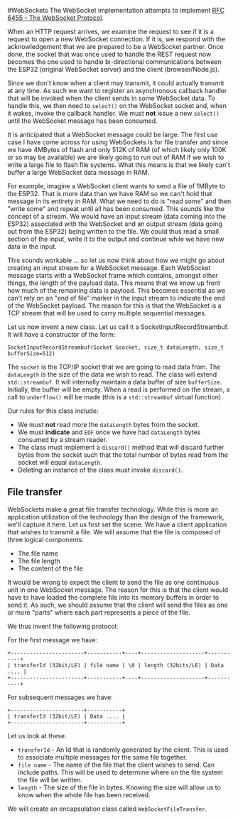 #WebSockets
The WebSocket implementation attempts to implement [RFC 6455 - The WebSocket Protocol](https://tools.ietf.org/html/rfc6455).



When an HTTP request arrives, we examine the request to see if it is a request to open a new WebSocket connection.  If it is, we respond with the acknowledgement that we are prepared to be a WebSocket partner.  Once done, the socket that was once used to handle the REST request now becomes the one used to handle bi-directional communications between the ESP32 (original WebSocket server) and the client (browser/Node.js).

Since we don't know when a client may transmit, it could actually transmit at any time.  As such we want to register an asynchronous callback handler that will be invoked when the client sends in some WebSocket data.  To handle this, we then need to `select()` on the WebSocket socket and, when it wakes, invoke the callback handler.  We must **not** issue a new `select()` until the WebSocket message has been consumed.

It is anticipated that a WebSocket message could be large.  The first use case I have come across for using WebSockets is for file transfer and since we have 4MBytes of flash and only 512K of RAM (of which likely only 100K or so may be available) we are likely going to run out of RAM if we wish to write a large file to flash file systems.  What this means is that we likely can't buffer a large WebSocket data message in RAM.

For example, imagine a WebSocket client wants to send a file of 1MByte to the ESP32.  That is more data than we have RAM so we can't hold that message in its entirety in RAM.  What we need to do is "read some" and then "write some" and repeat until all has been consumed.  This sounds like the concept of a stream.  We would have an input stream (data coming into the ESP32) associated with the WebSocket and an output stream (data going out from the ESP32) being written to the file.  We could thus read a small section of the input, write it to the output and continue while we have new data in the input.

This sounds workable ... so let us now think about how we might go about creating an input stream for a WebSocket message.  Each WebSocket message starts with a WebSocket frame which contains, amongst other things, the length of the payload data.  This means that we know up front how much of the remaining data is payload.  This becomes essential as we can't rely on an "end of file" marker in the input stream to indicate the end of the WebSocket payload.  The reason for this is that the WebSocket is a TCP stream that will be used to carry multiple sequential messages.

Let us now invent a new class.  Let us call it a SocketInputRecordStreambuf.
It will have a constructor of the form:

```
SocketInputRecordStreambuf(Socket &socket, size_t dataLength, size_t bufferSize=512)
```

The `socket` is the TCP/IP socket that we are going to read data from.  The `dataLength` is the size of the data we wish to read.  The class will extend `std::streambuf`.  It will internally maintain a data buffer of size `bufferSize`.  Initially, the buffer will be empty.  When a read is performed on the stream, a call to `underflow()` will be made (this is a `std::streambuf` virtual function).

Our rules for this class include:

* We must **not** read more the `dataLength` bytes from the socket.
* We must **indicate** and `EOF` once we have had `dataLength` bytes consumed by a stream reader.
* The class must implement a `discard()` method that will discard further bytes from the socket such that the total number of bytes read from the socket will equal `dataLength`.
* Deleting an instance of the class must invoke `discard()`.

## File transfer
WebSockets make a great file transfer technology.  While this is more an application utilization of the technology than the design of the framework, we'll capture it here.  Let us first set the scene.  We have a client application that wishes to transmit a file.  We will assume that the file is composed of three logical components:

* The file name
* The file length
* The content of the file

It would be wrong to expect the client to send the file as one continuous unit in one WebSocket message.  The reason for this is that the client would have to have loaded the complete file into its memory buffers in order to send it.  As such, we should assume that the client will send the files as one or more "parts" where each part represents a piece of the file.

We thus invent the following protocol:

For the first message we have:

```
+-----------------------+-----------+----+--------------------+-----------+
| transferId (32bit/LE) | file name | \0 | length (32bits/LE) | Data .... |
+-----------------------+-----------+----+--------------------+-----------+
```

For subsequent messages we have:

```
+-----------------------+-----------+
| transferId (32bit/LE) | Data .... |
+-----------------------+-----------+
```
Let us look at these.

* `transferId` - An Id that is randomly generated by the client.  This is used to associate multiple messages for the same file together.
* `file name` - The name of the file that the client wishes to send.  Can include paths.  This will be used to determine where on the file system the file will be written.
* `length` - The size of the file in bytes.  Knowing the size will allow us to know when the whole file has been received.

We will create an encapsulation class called `WebSocketFileTransfer`.